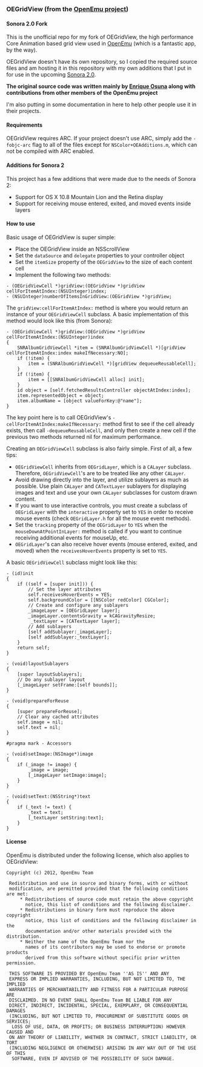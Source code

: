 ### OEGridView (from the [OpenEmu project](https://github.com/OpenEmu/OpenEmu/))
#### Sonora 2.0 Fork

This is the unofficial repo for my fork of OEGridView, the high performance Core Animation based grid view used in [OpenEmu](http://openemu.org) (which is a fantastic app, by the way).

OEGridView doesn't have its own repository, so I copied the required source files and am hosting it in this repository with my own additions that I put in for use in the upcoming [Sonora 2.0](http://indragie.com).

**The original source code was written mainly by [Enrique Osuna](https://github.com/riquedafreak) along with contributions from other members of the OpenEmu project**

I'm also putting in some documentation in here to help other people use it in their projects. 

#### Requirements

OEGridView requires ARC. If your project doesn't use ARC, simply add the `-fobjc-arc` flag to all of the files except for `NSColor+OEAdditions.m`, which can not be compiled with ARC enabled. 

#### Additions for Sonora 2

This project has a few additions that were made due to the needs of Sonora 2:

- Support for OS X 10.8 Mountain Lion and the Retina display
- Support for receiving mouse entered, exited, and moved events inside layers


#### How to use

Basic usage of OEGridView is super simple:

- Place the OEGridView inside an NSScrollView
- Set the `dataSource` and `delegate` properties to your controller object
- Set the `itemSize` property of the `OEGridView` to the size of each content cell
- Implement the following two methods:

```
- (OEGridViewCell *)gridView:(OEGridView *)gridView cellForItemAtIndex:(NSUInteger)index;
- (NSUInteger)numberOfItemsInGridView:(OEGridView *)gridView;
```

The `gridView:cellForItemAtIndex:` method is where you would return an instance of your `OEGridViewCell` subclass. A basic implementation of this method would look like this (from Sonora):

```
- (OEGridViewCell *)gridView:(OEGridView *)gridView cellForItemAtIndex:(NSUInteger)index
{
	SNRAlbumGridViewCell *item = (SNRAlbumGridViewCell *)[gridView cellForItemAtIndex:index makeIfNecessary:NO];
	if (!item) {
		item = (SNRAlbumGridViewCell *)[gridView dequeueReusableCell];
	}
	if (!item) {
		item = [[SNRAlbumGridViewCell alloc] init];
	}
	id object = [self.fetchedResultsController objectAtIndex:index];
    item.representedObject = object;
    item.albumName = [object valueForKey:@"name"];
}
```
The key point here is to call OEGridView's `-cellForItemAtIndex:makeIfNecessary:` method first to see if the cell already exists, then call `-dequeueReusableCell`, and only then create a new cell if the previous two methods returned nil for maximum performance.

Creating an `OEGridViewCell` subclass is also fairly simple. First of all, a few tips:

- `OEGridViewCell` inherits from `OEGridLayer`, which is a `CALayer` subclass. Therefore, `OEGridViewCell`'s are to be treated like any other `CALayer`.
- Avoid drawing directly into the layer, and utilize sublayers as much as possible. Use plain `CALayer` and `CATextLayer` sublayers for displaying images and text and use your own `CALayer` subclasses for custom drawn content.
- If you want to use interactive controls, you must create a subclass of `OEGridLayer` with the `interactive` property set to `YES` in order to receive mouse events (check `OEGridLayer.h` for all the mouse event methods).
- Set the `tracking` property of the `OEGridLayer` to `YES` when the `mouseDownAtPointInLayer:` method is called if you want to continue receiving additional events for mouseUp, etc.
- `OEGridLayer`'s can also receive hover events (mouse entered, exited, and moved) when the `receivesHoverEvents` property is set to `YES`. 

A basic `OEGridViewCell` subclass might look like this:

```
- (id)init
{
    if ((self = [super init])) {
    	// Set the layer attributes
        self.receivesHoverEvents = YES;
        self.backgroundColor = [[NSColor redColor] CGColor];
        // Create and configure any sublayers
        _imageLayer = [OEGridLayer layer];
        _imageLayer.contentsGravity = kCAGravityResize;
         _textLayer = [CATextLayer layer];
        // Add sublayers
        [self addSublayer:_imageLayer];
        [self addSublayer:_textLayer];
    }
    return self;
}

- (void)layoutSublayers
{
    [super layoutSublayers];
    // Do any sublayer layout
    [_imageLayer setFrame:[self bounds]];
}

- (void)prepareForReuse
{
    [super prepareForReuse];
    // Clear any cached attributes
    self.image = nil;
    self.text = nil;
}

#pragma mark - Accessors

- (void)setImage:(NSImage*)image
{
	if (_image != image) {
		_image = image;
		[_imageLayer setImage:image];
	}
}

- (void)setText:(NSString*)text
{
	if (_text != text) {
		_text = text;
		[_textLayer setString:text];
	}
}
```

#### License

OpenEmu is distributed under the following license, which also applies to OEGridView:

```
Copyright (c) 2012, OpenEmu Team

 Redistribution and use in source and binary forms, with or without
 modification, are permitted provided that the following conditions are met:
     * Redistributions of source code must retain the above copyright
       notice, this list of conditions and the following disclaimer.
     * Redistributions in binary form must reproduce the above copyright
       notice, this list of conditions and the following disclaimer in the
       documentation and/or other materials provided with the distribution.
     * Neither the name of the OpenEmu Team nor the
       names of its contributors may be used to endorse or promote products
       derived from this software without specific prior written permission.

 THIS SOFTWARE IS PROVIDED BY OpenEmu Team ''AS IS'' AND ANY
 EXPRESS OR IMPLIED WARRANTIES, INCLUDING, BUT NOT LIMITED TO, THE IMPLIED
 WARRANTIES OF MERCHANTABILITY AND FITNESS FOR A PARTICULAR PURPOSE ARE
 DISCLAIMED. IN NO EVENT SHALL OpenEmu Team BE LIABLE FOR ANY
 DIRECT, INDIRECT, INCIDENTAL, SPECIAL, EXEMPLARY, OR CONSEQUENTIAL DAMAGES
 (INCLUDING, BUT NOT LIMITED TO, PROCUREMENT OF SUBSTITUTE GOODS OR SERVICES;
  LOSS OF USE, DATA, OR PROFITS; OR BUSINESS INTERRUPTION) HOWEVER CAUSED AND
 ON ANY THEORY OF LIABILITY, WHETHER IN CONTRACT, STRICT LIABILITY, OR TORT
 (INCLUDING NEGLIGENCE OR OTHERWISE) ARISING IN ANY WAY OUT OF THE USE OF THIS
  SOFTWARE, EVEN IF ADVISED OF THE POSSIBILITY OF SUCH DAMAGE.
  ```
